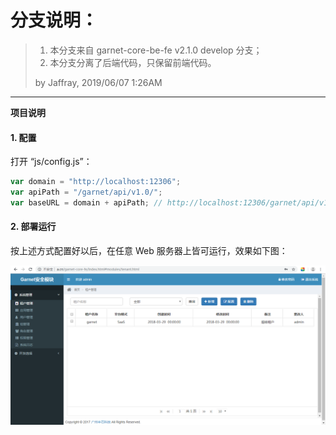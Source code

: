 
# 分支说明：
> 1. 本分支来自 garnet-core-be-fe v2.1.0 develop 分支；
> 2. 本分支分离了后端代码，只保留前端代码。
> 
> by Jaffray, 2019/06/07 1:26AM

---

**项目说明** 

#### 1. 配置

打开 “js/config.js”：
```js
var domain = "http://localhost:12306";
var apiPath = "/garnet/api/v1.0/";
var baseURL = domain + apiPath; // http://localhost:12306/garnet/api/v1.0/
```

#### 2. 部署运行

按上述方式配置好以后，在任意 Web 服务器上皆可运行，效果如下图：

![snapshot](./snapshot/snapshot.png)